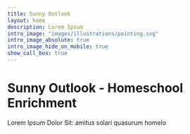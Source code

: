 ```yaml
---
title: Sunny Outlook
layout: home
description: Lorem Ipsum
intro_image: "images/illustrations/pointing.svg"
intro_image_absolute: true
intro_image_hide_on_mobile: true
show_call_box: true
---
```


# Sunny Outlook - Homeschool Enrichment

Lorem Ipsum Dolor Sit: amitus solari quasurum homelo
